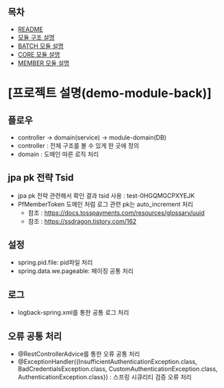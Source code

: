 ## 목차
- [README](./README.md)
- [모듈 구조 설명](./README_MODULE.md)
- [BATCH 모듈 설명](./README_BATCH.md)
- [CORE 모듈 설명](./README_CORE.md)
- [MEMBER 모듈 설명](./README_MEMBER.md)

[프로젝트 설명(demo-module-back)]
======================

## 플로우
- controller -> domain(service) -> module-domain(DB)
- controller : 전체 구조를 볼 수 있게 한 곳에 정의
- domain : 도메인 따른 로직 처리

## jpa pk 전략 Tsid
- jpa pk 전략 관련해서 확인 결과 tsid 사용 : test-0HGQMGCPXYEJK
- PfMemberToken 도메인 처럼 로그 관련 pk는 auto_increment 처리
  - 참조 : https://docs.tosspayments.com/resources/glossary/uuid
  - 참조 : https://ssdragon.tistory.com/162
  

## 설정
- spring.pid.file: pid파일 처리
- spring.data.we.pageable: 페이징 공통 처리

## 로그
- logback-spring.xml를 통한 공통 로그 처리

## 오류 공통 처리
- @RestControllerAdvice를 통한 오류 공통 처리
- @ExceptionHandler({InsufficientAuthenticationException.class, BadCredentialsException.class, CustomAuthenticationException.class, AuthenticationException.class}) : 스프링 시큐리티 검증 오류 처리 
